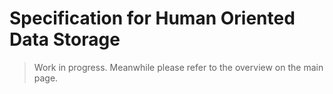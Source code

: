 # Specification for Human Oriented Data Storage

> Work in progress. Meanwhile please refer to the overview on the main page.

